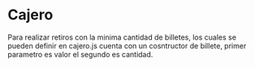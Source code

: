 # Cajero

Para realizar retiros con la minima cantidad de billetes, los cuales se pueden definir en cajero.js
cuenta con un cosntructor de billete, primer parametro es valor el segundo es cantidad.
